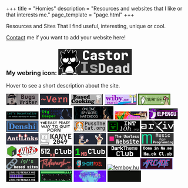 +++
title = "Homies"
description = "Resources and websites that I like or that interests me."
page_template = "page.html"
+++

Resources and Sites That I find useful, interesting, unique or cool.

[Contact](/contact/) me if you want to add your website here!

<div class="webrings">
<h3>My webring icon: <img title="Castor - Just a regular everyday normal linux user." src="/assets/images/homies/castorisdead.gif" alt="castorisdead.xyz"></h3>
<p>Hover to see a short description about the site.</p>
<a href="https://bugswriter.com" target="_blank" rel="noopener nofollow noreferrer" title="Linux chad, programmer, and a youtuber from India."><img src="/assets/images/homies/bugswriter.png" alt="bugswriter.com"></a>
<a href="https://vern.cc" target="_blank" rel="noopener nofollow noreferrer" title="Non-commercial tilde focused on free software and services."><img src="/assets/images/homies/vern.png" alt="vern.cc"></a>
<a href="https://based.cooking" target="_blank" rel="noopener nofollow noreferrer" title="A simple cooking recipes website."><img src="/assets/images/homies/basedcooking.gif" alt="based.cooking"></a>
<a href="https://wiby.me" target="_blank" rel="noopener nofollow noreferrer" title="Search engine for older style/classic pages."><img src="/assets/images/homies/wiby.gif" target="_blank" rel="noopener nofollow noreferrer" alt="wiby.me"></a>
<a href="https://nuange.neocities.org" target="_blank" rel="noopener nofollow noreferrer" title="An organic classic website in the crowd of new era junks."><img src="/assets/images/homies/nuange.gif" alt="nuange.neocities.org"></a>
<a href="https://letsdecentralize.org" target="_blank" rel="noopener nofollow noreferrer" title="Website dedicated to methods of decentralized publishing on the web."><img src="/assets/images/homies/decentralize.png" alt="letsdecentralize.org"></a>
<a href="https://digdeeper.club" target="_blank" rel="noopener nofollow noreferrer" title="A comprehensive article guide to internet privacy, random blogs, reviews and many more."><img src="/assets/images/homies/digdipper.png" alt="digdeeper.club"></a>
<a href="https://spyware.neocities.org" target="_blank" rel="noopener nofollow noreferrer" title="Help to classify spyware in our everyday programs."><img src="/assets/images/homies/spywarewatchdog.png" alt="spyware.neocities.org"></a>
<a href="https://libertywitch.com" target="_blank" rel="noopener nofollow noreferrer" title="Another organic classic website that i find interesting."><img src="/assets/images/homies/libertywitch.png" alt="libertywitch.com"></a>
<a href="https://elpengu.com" target="_blank" rel="noopener nofollow noreferrer" title="The website is all about software freedom."><img src="/assets/images/homies/elpengu.png" alt="elpengu.com"></a>
<a href="https://denshi.org" target="_blank" rel="noopener nofollow noreferrer" title="Just another website that i find interesting."><img src="/assets/images/homies/denshi.png" alt="denshi.org"></a>
<a href="https://easypeasymethod.org" target="_blank" rel="noopener nofollow noreferrer" title="The easy peasy method to quit porn."><img src="/assets/images/homies/easypeasymethod.png" alt="easypeasymethod.org"></a>
<a href="https://pussthecat.org" target="_blank" rel="noopener nofollow noreferrer" title="Site that provides access to privacy focused open source services and video games servers on a non-profit basis."><img src="/assets/images/homies/pussthecat.png" alt="pussthecat.org"></a>
<a href="https://int10h.org/oldschool-pc-fonts/fontlist" target="_blank" rel="noopener nofollow noreferrer" title="The Ultimate Oldschool PC Font Pack."><img src="/assets/images/homies/int10h.png" alt="int10h.org"></a>
<a href="https://arxiv.org" target="_blank" rel="noopener nofollow noreferrer" title="Open access archive containing research papers."><img src="/assets/images/homies/arxiv.png" target="_blank" alt="arxiv.org"></a>
<a href="https://thecashewtrader.gitlab.io/braindump/antilinks" target="_blank" rel="noopener nofollow noreferrer" title="Better alternatives to popular spyware giants."><img src="/assets/images/homies/antilinks.png" target="_blank" alt="thecashewtrader.gitlab.io/braindump/antilinks"></a>
<a href="https://kanye2049.com" target="_blank" rel="noopener nofollow noreferrer" title="A retro computer interface full of hidden easter eggs and Kanye-related inside jokes with KANYE 2049 unique mashups."><img src="/assets/images/homies/kanye2049.png" target="_blank" alt="kanye2049.com"></a>
<a href="https://anime-girls-holding-programming-books.netlify.app" target="_blank" rel="noopener nofollow noreferrer" title="Anime Girls Holding Programming Books" target="_blank"><img src="/assets/images/homies/anime-girls-holding-programming-books.png" alt="anime-girls-holding-programming-books.netlify.app"></a>
<a href="https://theuselessweb.com" target="_blank" rel="noopener nofollow noreferrer" title="The Useless Web" target="_blank"><img src="/assets/images/homies/theuselessweb.png" alt="theuselessweb.com"></a>
<a href="https://musicforprogramming.net" target="_blank" rel="noopener nofollow noreferrer" title="Music For Programming" target="_blank"><img src="/assets/images/homies/musicforprogramming.png" alt="musicforprogramming.net"></a>
<a href="https://shellhaters.org" target="_blank" rel="noopener nofollow noreferrer" title="POSIX Shell and Utilities Quick Reference" target="_blank"><img src="/assets/images/homies/shellhaters.png" alt="shellhaters.org"></a>
<a href="https://512kb.club" target="_blank" rel="noopener nofollow noreferrer" title="The 512KB Club" target="_blank"><img src="/assets/images/homies/512kbclub.png" alt="512kb.club"></a>
<a href="https://1mb.club" target="_blank" rel="noopener nofollow noreferrer" title="1mb club" target="_blank"><img src="/assets/images/homies/1mbclub.png" alt="1mb.club"></a>
<a href="https://darktheme.club" target="_blank" rel="noopener nofollow noreferrer" title="The Darktheme Club" target="_blank"><img src="/assets/images/homies/darkthemeclub.png" alt="darktheme.club"></a>
<a href="https://namehack.club" target="_blank" rel="noopener nofollow noreferrer" title="Doma.in Na.me Ha.ck Cl.ub" target="_blank"><img src="/assets/images/homies/namehackclub.png" alt="namehack.club"></a>
<a href="https://based.coom.tech" target="_blank" rel="noopener nofollow noreferrer" title="Collection of awesome website urls." target="_blank"><img src="/assets/images/homies/based.png" alt="based.coom.tech"></a>
<a href="https://tildevarsh.in" target="_blank" rel="noopener nofollow noreferrer" title="Tildevarsh~" target="_blank"><img src="/assets/images/homies/tildevarshin.png" alt="tildevarsh.in"></a>
<a href="https://shortpixel.com" target="_blank" rel="noopener nofollow noreferrer" title="Compress and optimize images for web." target="_blank"><img src="/assets/images/homies/shortpixel.png" alt="shortpixel.com"></a>
<a href="https://femboy.hu" target="_blank" rel="noopener nofollow noreferrer" title="Another website that provides privacy respecting services."><img src="/assets/images/homies/femboy.png" alt="femboy.hu"></a>
<a href="https://articexploit.xyz:8443" target="_blank" rel="noopener nofollow noreferrer" title="One of the coolest websites."><img src="/assets/images/homies/thearcade.png" alt="articexploit.xyz:8443"></a>
<a href="https://links.yesterweb.org" target="_blank" rel="noopener nofollow noreferrer" title="User-curated directory of interesting off-the-beaten path websites."><img src="/assets/images/homies/yesterlinks.png" alt="links.yesterweb.org"></a>
<a href="https://sadgrl.online" target="_blank" rel="noopener nofollow noreferrer" title="An organic website that I adore."><img src="/assets/images/homies/sadgrl.gif" alt="sadgrl.online"></a>
<a href="https://ratakor.com" target="_blank" rel="noopener nofollow noreferrer" title="Another cool looking Open source Nerd's website."><img src="/assets/images/homies/ratakor.gif" target="_blank" alt="ratakor.com"></a>
<a href="https://landchad.net" target="_blank" rel="noopener nofollow noreferrer" title="Start a website and build your own platform."><img src="/assets/images/homies/landchad.gif" target="_blank" alt="landchad.net"></a>
</div>